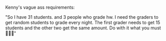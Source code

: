 Kenny's vague ass requirements:

"So I have 31 students. and 3 people who grade hw. I need the graders to get random students to grade every night.
The first grader needs to get 15 students and the other two get the same amount. Do with it what you must 🤷🏽‍♂️" 
